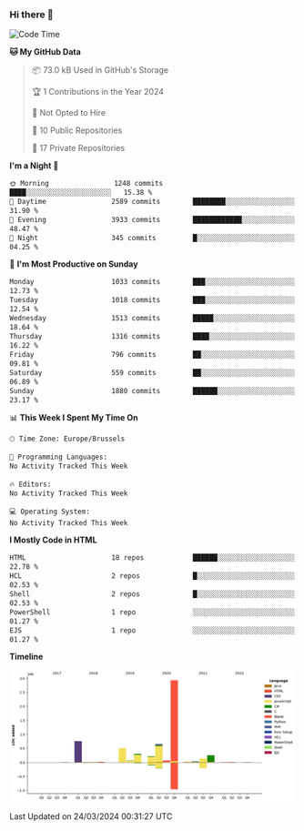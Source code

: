 ### Hi there 👋

<!--START_SECTION:waka-->
![Code Time](http://img.shields.io/badge/Code%20Time-1%2C222%20hrs%2056%20mins-blue)

**🐱 My GitHub Data** 

> 📦 73.0 kB Used in GitHub's Storage 
 > 
> 🏆 1 Contributions in the Year 2024
 > 
> 🚫 Not Opted to Hire
 > 
> 📜 10 Public Repositories 
 > 
> 🔑 17 Private Repositories 
 > 
**I'm a Night 🦉** 

```text
🌞 Morning                1248 commits        ████░░░░░░░░░░░░░░░░░░░░░   15.38 % 
🌆 Daytime                2589 commits        ████████░░░░░░░░░░░░░░░░░   31.90 % 
🌃 Evening                3933 commits        ████████████░░░░░░░░░░░░░   48.47 % 
🌙 Night                  345 commits         █░░░░░░░░░░░░░░░░░░░░░░░░   04.25 % 
```
📅 **I'm Most Productive on Sunday** 

```text
Monday                   1033 commits        ███░░░░░░░░░░░░░░░░░░░░░░   12.73 % 
Tuesday                  1018 commits        ███░░░░░░░░░░░░░░░░░░░░░░   12.54 % 
Wednesday                1513 commits        █████░░░░░░░░░░░░░░░░░░░░   18.64 % 
Thursday                 1316 commits        ████░░░░░░░░░░░░░░░░░░░░░   16.22 % 
Friday                   796 commits         ██░░░░░░░░░░░░░░░░░░░░░░░   09.81 % 
Saturday                 559 commits         ██░░░░░░░░░░░░░░░░░░░░░░░   06.89 % 
Sunday                   1880 commits        ██████░░░░░░░░░░░░░░░░░░░   23.17 % 
```


📊 **This Week I Spent My Time On** 

```text
🕑︎ Time Zone: Europe/Brussels

💬 Programming Languages: 
No Activity Tracked This Week

🔥 Editors: 
No Activity Tracked This Week

💻 Operating System: 
No Activity Tracked This Week
```

**I Mostly Code in HTML** 

```text
HTML                     18 repos            ██████░░░░░░░░░░░░░░░░░░░   22.78 % 
HCL                      2 repos             █░░░░░░░░░░░░░░░░░░░░░░░░   02.53 % 
Shell                    2 repos             █░░░░░░░░░░░░░░░░░░░░░░░░   02.53 % 
PowerShell               1 repo              ░░░░░░░░░░░░░░░░░░░░░░░░░   01.27 % 
EJS                      1 repo              ░░░░░░░░░░░░░░░░░░░░░░░░░   01.27 % 
```



**Timeline**

![Lines of Code chart](https://raw.githubusercontent.com/guillaumedeplancke/guillaumedeplancke/main/assets/bar_graph.png)


 Last Updated on 24/03/2024 00:31:27 UTC
<!--END_SECTION:waka-->
